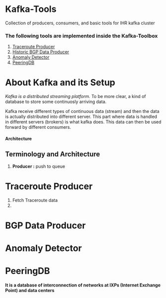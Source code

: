 # Kafka-Tools
Collection of producers, consumers, and basic tools for IHR kafka cluster

### The following tools are implemented inside the Kafka-Toolbox
1. [Traceroute Producer](#traceroute-producer)
2. [Historic BGP Data Producer](#bgp-data-producer)
3. [Anomaly Detector](#anomaly-detector)
4. [PeeringDB](#peeringdb)

# About Kafka and its Setup
<p><i>Kafka is a distributed streaming platform.</i> To be more clear, a kind of database to store some continuosly arriving data.
</p>
<p>Kafka receive different types of continuous data (stream) and then the data is actually distributed into different server. This part where data is handled in different servers (brokers) is what kafka does. This data can then be used forward by different consumers.
</p>

#### Architecture

## Terminology and Architecture
<ol>
  <li><b>Producer :</b> push to queue</li>
</ol>

# Traceroute Producer
<ol>
  <li>Fetch Traceroute data</li>
  <li></li>
</ol>

# BGP Data Producer

# Anomaly Detector

# PeeringDB
#### It is a database of interconnection of networks at IXPs (Internet Exchange Point) and data centers
